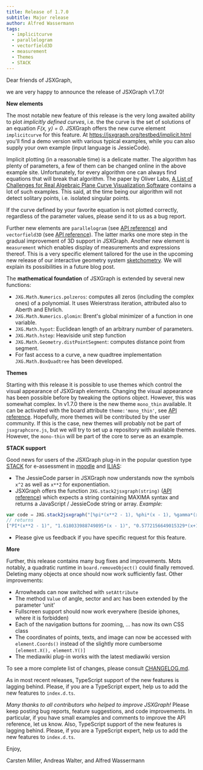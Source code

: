 ```yaml
---
title: Release of 1.7.0
subtitle: Major release
author: Alfred Wassermann
tags:
  - implicitcurve
  - parallelogram
  - vectorfield3D
  - measurement
  - Themes
  - STACK
---
```


Dear friends of JSXGraph,

we are very happy to announce the release of JSXGraph v1.7.0!

__New elements__

The most notable new feature of this release is the very long awaited ability to plot
*implicitly defined curves*, i.e. the the curve is the set of solutions of
an equation *F(x, y) = 0*. JSXGraph offers the new curve
element `implicitcurve` for this feature.
At <https://jsxgraph.org/testbed/implicit.html> you'll find a demo version
with various typical examples, while you can also supply your own example
(input language is JessieCode).

Implicit plotting (in a reasonable time) is a delicate matter.
The algorithm has plenty of parameters, a few of them can be changed online
in the above example site.
Unfortunately, for every algorithm one can always find equations that will break that algorithm. The paper by Oliver Labs, [A List of Challenges for Real Algebraic Plane Curve Visualization Software](https://link.springer.com/chapter/10.1007/978-1-4419-0999-2_6) contains a lot of such examples.
This said, at the time being our algorithm will not detect solitary points, i.e.
isolated singular points.

If the curve defined by your favorite equation is not plotted correctly, regardless of the parameter values, please send it to us as a bug report.

Further new elements are `parallelogram` (see [API reference](https://jsxgraph.org/docs/symbols/Parallelogram.html)) and `vectorfield3D`
(see [API reference](https://jsxgraph.org/docs/symbols/Vectorfield3D.html)). The latter marks one more step in the gradual improvement
of 3D support in JSXGraph. Another new element is `measurement` which enables
display of measurements and expressions thereof. This is a very specific element
tailored for the use in the upcoming new release of our interactive geometry system
[sketchometry](https://sketchometry.org). We will explain its possibilities in
a future blog post.

The __mathematical foundation__ of JSXGraph is extended by several new functions:

- `JXG.Math.Numerics.polzeros`: computes all zeros (including the complex ones) of a polynomial. It uses Weierstrass iteration, attributed also to Aberth and Ehrlich.
- `JXG.Math.Numerics.glomin`: Brent's global minimizer of a function in one variable.
- `JXG.Math.hypot`: Euclidean length of an arbitrary number of parameters.
- `JXG.Math.hstep`: Heaviside unit step function
- `JXG.Math.Geometry.distPointSegment`: computes distance point from segment.
- For fast access to a curve, a new quadtree implementation `JXG.Math.BoxQuadtree`
has been developed.

__Themes__

Starting with this release it is possible to use themes which control the visual appearance
of JSXGraph elements. Changing the visual appearance has been possible before
by tweaking the options object. However, this was somewhat complex. In v1.7.0 there is the
new theme `mono_thin` available. It can be activated with the board attribute
`theme:'mono_thin'`, see 
[API reference](https://jsxgraph.org/docs/symbols/JXG.Board.html#theme). 
Hopefully, more themes will be contributed by the user community.
If this is the case, new themes will probably not be part of `jsxgraphcore.js`,
but we will try to set up a repository with available themes. However, the `mono-thin` will
be part of the core to serve as an example.

__STACK support__

Good news for users of the JSXGraph plug-in in the popular question type
[STACK](https://stack-assessment.org/) for e-assessment in [moodle](https://moodle.org)
and [ILIAS](https://www.ilias.de/):

- The JessieCode parser in JSXGraph now understands now the symbols `x^2` 
as well as `x**2` for exponentiation.
- JSXGraph offers the function `JXG.stack2jsxgraph(string)` 
([API reference](https://jsxgraph.org/docs/symbols/JXG.html#.stack2jsxgraph)) 
which expects a string containing MAXIMA syntax and 
returns a JavaScript / JessieCode string or array. *Example:*

```javascript
var code = JXG.stack2jsxgraph("[%pi*(x**2 - 1), %phi*(x - 1), %gamma*(x+1)]");
// returns
["PI*(x**2 - 1)", "1.618033988749895*(x - 1)", "0.5772156649015329*(x+1)"]
```
- Please give us feedback if you have specific request for this feature.

__More__

Further, this release contains many bug fixes and improvements. Mots notably,
a quadratic runtime in `board.removeObject()` could finally removed. Deleting
many objects at once should now work sufficiently fast. Other improvements:

- Arrowheads can now switched with `setAttribute`
- The method `Value` of angle, sector and arc has been extended by the parameter 'unit'
- Fullscreen support should now work everywhere (beside iphones, where it is forbidden)
- Each of the navigation buttons for zooming, ... has now its own CSS class
- The coordinates of points, texts, and image can now be accessed with `element.Coords()`
instead of the slightly more cumbersome `[element.X(), element.Y()]`
- The mediawiki plug-in works with the latest mediawiki version

To see a more complete list of changes, please consult [CHANGELOG.md](https://github.com/jsxgraph/jsxgraph/blob/main/CHANGELOG.md).

As in most recent releases, TypeScript support of the new features is lagging behind. Please, if you are a TypeScript expert, help us to add the new features to `index.d.ts`.

*Many thanks to all contributors who helped to improve JSXGraph!*
Please keep posting bug reports, feature suggestions, and code improvements. 
In particular, if you have small examples and comments to improve the API reference, 
let us know. Also, TypeScript support of the new features is lagging behind. Please, if you are a TypeScript expert, help us to add the new features to `index.d.ts`.

Enjoy,

Carsten Miller, Andreas Walter, and Alfred Wassermann
